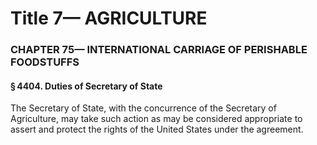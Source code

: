 
# Title 7— AGRICULTURE
### CHAPTER 75— INTERNATIONAL CARRIAGE OF PERISHABLE FOODSTUFFS
#### § 4404. Duties of Secretary of State

The Secretary of State, with the concurrence of the Secretary of Agriculture, may take such action as may be considered appropriate to assert and protect the rights of the United States under the agreement.

